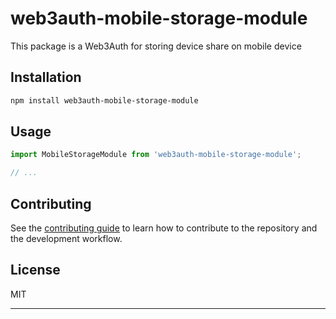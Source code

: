 # web3auth-mobile-storage-module

This package is a Web3Auth for storing device share on mobile device

## Installation

```sh
npm install web3auth-mobile-storage-module
```

## Usage

```js
import MobileStorageModule from 'web3auth-mobile-storage-module';

// ...
```

## Contributing

See the [contributing guide](CONTRIBUTING.md) to learn how to contribute to the repository and the development workflow.

## License

MIT

---
